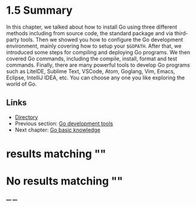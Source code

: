 
# 1.5 Summary

In this chapter, we talked about how to install Go using three different methods including from source code, the standard package and via third-party tools. Then we showed you how to configure the Go development environment, mainly covering how to setup your `$GOPATH`. After that, we introduced some steps for compiling and deploying Go programs. We then covered Go commands, including the compile, install, format and test commands. Finally, there are many powerful tools to develop Go programs such as LiteIDE, Sublime Text, VSCode, Atom, Goglang, Vim, Emacs, Eclipse, IntelliJ IDEA, etc. You can choose any one you like exploring the world of Go.

## Links

  * [Directory](preface.md)
  * Previous section: [Go development tools](01.4.md)
  * Next chapter: [Go basic knowledge](02.0.md)

#  results matching ""




# No results matching ""

[ __](01.4.md) [ __](02.0.md)
